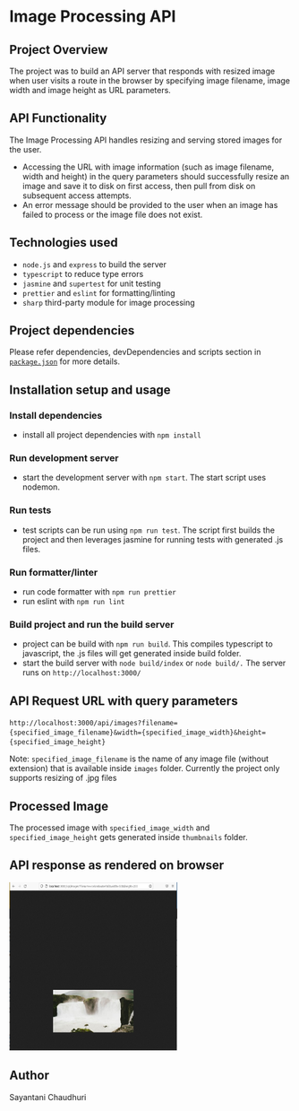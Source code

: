 # Image Processing API
## Project Overview
The project was to build an API server that responds with resized image when user visits a route in the browser by specifying image filename, image width and image height as URL parameters.
## API Functionality
The Image Processing API handles resizing and serving stored images for the user.
* Accessing the URL with image information (such as image filename, width and height) in the query parameters should successfully resize an image and save it to disk on first access, then pull from disk on subsequent access attempts.
* An error message should be provided to the user when an image has failed to process or the image file does not exist.
## Technologies used
* `node.js` and `express` to build the server
* `typescript` to reduce type errors
* `jasmine` and `supertest` for unit testing
* `prettier` and `eslint` for formatting/linting
* `sharp` third-party module for image processing
## Project dependencies
Please refer dependencies, devDependencies and scripts section in [`package.json`](package.json) for more details.
## Installation setup and usage
### Install dependencies
* install all project dependencies with `npm install`
### Run development server
* start the development server with `npm start`. The start script uses nodemon.
### Run tests
* test scripts can be run using `npm run test`. The script first builds the project and then leverages jasmine for running tests with generated .js files.
### Run formatter/linter
* run code formatter with `npm run prettier`
* run eslint with `npm run lint`
### Build project and run the build server
* project can be build with `npm run build`. This compiles typescript to javascript, the .js files will get generated inside build folder.
* start the build server with `node build/index` or `node build/.`
The server runs on `http://localhost:3000/`

## API Request URL with query parameters
`http://localhost:3000/api/images?filename={specified_image_filename}&width={specified_image_width}&height={specified_image_height}`

Note: `specified_image_filename` is the name of any image file (without extension) that is available inside `images` folder. Currently the project only supports resizing of .jpg files
## Processed Image
The processed image with `specified_image_width` and `specified_image_height` gets generated inside `thumbnails` folder.

## API response as rendered on browser
[<img src="screenshots/image_resized.png" height="300" width="300"/>](screenshots/image_resized.png)

## Author
Sayantani Chaudhuri